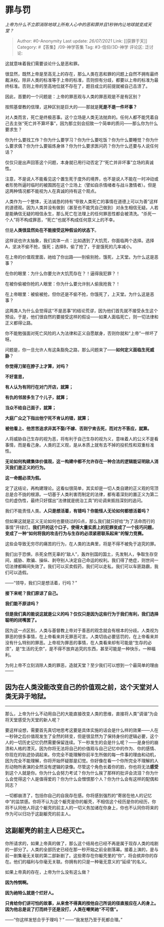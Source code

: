 # 罪与罚
*上帝为什么不立即消除地球上所有人心中的恶和罪并且1秒钟内让地球就变成天堂？*

> Author: #0-Anonymity
> Last update: *26/07/2021*
> Link: [[获罪于天]]
> Category: #【答集】/09-神学答集
> Tag: #3-信仰/3D-神学
> 评论区:
> 泛讨论:

这就意味着我们需要谈论什么是恶和罪。

很显然，既然上帝是至高无上的存在，那么人类在恶和罪的问题上自然不拥有最终裁决权。除非人类的标准等于上帝的标准，否则但有分歧，都要以上帝的标准为最终标准。否则上帝的至高地位就不存在了，题目成立的前提就被自己击溃了。

因此，首要的一个问题是：上帝的罪恶观与人类的罪恶观是不是有区别？

按照基督教的信理，这种区别是巨大的——那就是**死是不是一件坏事？**

对人类而言，死亡是终极恶事。这个立场是人类无法抛弃的。任何人都不能凭着自己去主张“死亡并不算坏事”，因为那立刻会招致一个简单的质问——那么你为什么要求生？

你为什么要找工作？你为什么要学习？你为什么要吃饭？你为什么要睡觉？你为什么要求偶？你为什么要锻炼身体？你为什么要求医问药？你为什么还要与人说任何话？

仅仅只是出声回答这个问题，本身就已用行动否定了“死亡并非坏事”立场的真诚性。

注意，不是说人不能看见这个置生死于度外的境界，也不是说人不能在一时冲动或者形势所逼时临时的被围困在这个立场上（譬如自杀情绪者与战斗激情者）。但是这两种情况都不能视为人在真诚的持有这个观点。

人类作为一个整体，无法诚恳的持有“导致人类死亡的事情在道德上可以为善”这样的道德观。因为人类并没有做到（甚至也不能凭自己做到）对永生相信无疑。人若是能确信无疑的相信永生，那么死亡在法理上的任何罪恶性都会被清洗。“杀死一个人”将不构成罪恶，“死亡”也就不构成任何意义上的不幸。

但是**人类很显然处在不能接受这种假设的状态下**。

这样说也许太抽象，我们具体一点：比如遇到了大饥荒，你面临两个选择。选择A，坚决不偷不抢，饿死；选择B，偷了抢了，于是饿死的几率减小。

在上帝的价值观里面，祂给了你出路——别偷别抢，饿死，上天堂。为什么这是恶事？

在你的眼里：为什么你要允许大饥荒存在？！逼得我犯罪？！

在被你偷被你抢的人眼里：你为什么要允许别人偷我抢我？！

在上帝眼里：被偷被抢，但你还是不偷不抢，你饿死了，上天堂。为什么这是恶事？

这两类人为什么会觉得这“不是恶事”的结论荒谬，因为他们首先就不接受永生这个预设。于是，他们很自然的要接受这样的假设——如果人面临死亡，则一切法律和正义都得让路。

你不能勉强面对死亡风险的人为法律和正义自愿献身，否则你就和“上帝”一样坏了呀。

问题是，你一旦允许人有这条豁免之路，那么问题来了——**如何定义面临生死威胁**？

**你觉得刀架在脖子上才算，对吗？**

**不好意思，**

**有人认为有同行在对门开店，就算；**

**有仇的邻居多生了个儿子，就算；**

**当众不给自己面子，就算；**

**大庭广众之下指出他宁死不肯认的错，就算；**

**被他看上、他苦苦追求非其不娶/不嫁、否则宁肯去死，而对方不答应，就算。**

人将威胁自己生存的视为恶，将有利于自己生存的视为义，意味着人的公义不是看事情，而是看己身。人类的正义观，是从本质上就有去不掉的投机性和双重标准性。

**无论如何构建集体价值观，这一构建中都不允许存在一种合法的逻辑能证明敌人消灭我们是正义的行为。**

**这一命题必须为假。**

定了这结论，再构建理论。这看似很简单，其实却是一切人类自建的正义观的穹顶总是合不拢的根源。一切基于人类利害而制定的法律，都有着深刻的置正义为第二位的虚伪性，最终只好摆出“法律就是统治工具”的论调来抵挡深刻的追问。

我们不能责怪人类。**人只是想活着，有错吗？你能怪人无论如何都想活着吗？**

但如果这就是正义无论如何也要绕过的G点，那么我们就只好给“为了活命而行的事情”开绿灯。**我们开的这个口子，使得大量实质上的犯罪变成了一个技巧问题，变成了一种“如何将我的攻击行为与生存的必须紧密联系起来”的智力竞赛。**

这些会导致无穷尽的痛苦的行为，在人类的法典里，将是不得不被免于追究的罪。

我们出于恐惧，杀死全然无辜的“敌人”，轰炸别国的国土，先发制人，争取生存空间，威胁、欺骗、操纵、剥夺别人决定自己命运的权利。我们得了绝症，则世间一切法律都瞬间失效了。我们可以买卖假药，我们可以走私，我们可以车匪路霸，我们可以造假。

——“领导，我们只是想活着，行吗？”

**接下来呢？我们原谅了自己。**

**我们能不原谅吗？**

**但是我们真的能说这就是公义的吗？仅仅只是因为这些行为于我们有利，我们选择聪明的闭嘴罢了。**

因为这一点区别，人类与基督教上帝对于善恶的观念就会有根本的分歧。人类视为罪恶的很多事情，在上帝看来并无罪恶可言。人类切齿必要惩罚的，在上帝看来并没有什么特别的罪恶。上帝视为罪恶的事情，在人类看来却有可能是“生存的必须”，是“生活的无奈”，是不得不放弃追究的东西，甚至可能是一种快乐，一种福利。

为何上帝不立刻消除人类的罪恶，造就天堂？至少我们可以想到一个最简单的理由——

## 因为在人类没能改变自己的价值观之前，这个天堂对人类**无异于地狱**。

---

那么，上帝为什么不动用自己的大能直接改变人类的思维，直接将人类“调谐”为会将天堂感受为天堂的新人呢？

要这样设想，需要首先真切地思考这要是具体实施的话会是什么样的效果——人在一秒钟之后价值观发生了全然的转变，但是很显然为了保持身份的逻辑必要，这个人的一切历史记忆仍然需要保留连续。下一秒发生的会是什么呢？——是身份的崩溃和人格的湮灭。因为你将无法将自己的价值观与自己记忆中的作为、你的感情、你现在的轨迹协调起来。你完全不能理解你前半生所做的每一件事的理由和动机，因为完全不能理解，你将开始怀疑那是幻觉。你好像在看一个你所完全不理解的人形动物所表演的全然没有逻辑的录像。尽管这个角色长着你的脸，你也将无法**感受**到这个人就是你。你为什么会努力考试？你为什么挨了那样的批评会流泪？你为什么会觉得这个人是值得爱的？你为什么会憎恨那个人？你为什么会有这样的配偶和同志？

一切都崩溃了，包括你自己的自我存在感。你将感到强烈的“寄居在他人的记忆中”的监禁感。你将不认为这个躯壳是你的躯壳，不相信这个经历是你的经历，你将不认同他人将这个躯壳的前主人的一切义务加诸在你身上，你也不认同你将来的作为可以归功于这副躯壳的前主人。

## **这副躯壳的前主人已经灭亡。**

你所请求的，如果上帝真的做了，那么这个结局也已经不再是属于现存人类的戏剧的一部分了。人类的全部历史已经在那一秒开始之前全剧落幕。接着上演的，是与前一剧集毫无关联的第二部新剧了。这些寄存在你躯壳里的“你”，将会摈弃你的存在。他们的福利与你毫无关联。你拥有的只是一种毫无意义的“延续”的名义。

如果上帝真的存在，上帝为什么没有这么做？

**因为怜悯啊。**

**因为祂特么就是个烂好人。**

**只肯给你们讲可怕的故事，从来舍不得真的按他自己所说的径直报应在人的身上。因为他总是说了打而终于还是没打，人类在嘲笑祂“不可信”。**

——“你这样发怒合乎于理吗？”
——“我发怒乃至于死都合理。”

